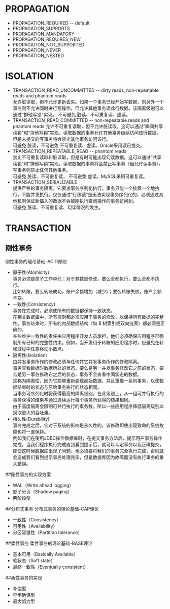 # **PROPAGATION**  
* PROPAGATION_REQUIRED -- default  
* PROPAGATION_SUPPORTS  
* PROPAGATION_MANDATORY  
* PROPAGATION_REQUIRES_NEW  
* PROPAGATION_NOT_SUPPORTED  
* PROPAGATION_NEVER  
* PROPAGATION_NESTED  

# **ISOLATION**  
* TRANSACTION_READ_UNCOMMITTED -- dirty reads, non-repeatable reads and phantom reads  
允许脏读取，但不允许更新丢失。如果一个事务已经开始写数据，则另外一个事务则不允许同时进行写操作，但允许其他事务读此行数据。该隔离级别可以通过“排他写锁”实现。
不可避免 脏读、不可重复读、虚读。  
* TRANSACTION_READ_COMMITTED -- non-repeatable reads and phantom reads
允许不可重复读取，但不允许脏读取。这可以通过“瞬间共享读锁”和“排他写锁”实现。读取数据的事务允许其他事务继续访问该行数据，但是未提交的写事务将会禁止其他事务访问该行。  
可避免 脏读，不可避免 不可重复读、虚读。Oracle采用读已提交。
* TRANSACTION_REPEATABLE_READ  -- phantom reads  
禁止不可重复读取和脏读取，但是有时可能出现幻读数据。这可以通过“共享读锁”和“排他写锁”实现。读取数据的事务将会禁止写事务（但允许读事务），写事务则禁止任何其他事务。  
可避免 脏读、不可重复读， 不可避免 虚读。MySQL采用可重复读。
* TRANSACTION_SERIALIZABLE  
提供严格的事务隔离。它要求事务序列化执行，事务只能一个接着一个地执行，不能并发执行。仅仅通过“行级锁”是无法实现事务序列化的，必须通过其他机制保证新插入的数据不会被刚执行查询操作的事务访问到。  
可避免 脏读、不可重复读、幻读情况的发生。

# **TRANSACTION**  
## 刚性事务  
刚性事务的理论基础-ACID原则  
* 原子性(Atomicity)  
事务必须是原子工作单元；对于其数据修改，要么全都执行，要么全都不执行。  
比如转账，要么转账成功，账户余额增加（减少）；要么转账失败，账户余额不变。
* 一致性(Consistency)  
事务在完成时，必须使所有的数据都保持一致状态。  
在相关数据库中，所有规则都必须应用于事务的修改，以保持所有数据的完整性。事务结束时，所有的内部数据结构（如 B 树索引或双向链表）都必须是正确的。  
某些维护一致性的责任由应用程序开发人员承担，他们必须确保应用程序已强制所有已知的完整性约束。例如，当开发用于转帐的应用程序时，应避免在转帐过程中任意移动小数点。
* 隔离性(Isolation)  
由并发事务所作的修改必须与任何其它并发事务所作的修改隔离。  
事务查看数据时数据所处的状态，要么是另一并发事务修改它之前的状态，要么是另一事务修改它之后的状态，事务不会查看中间状态的数据。  
这称为隔离性，因为它能够重新装载起始数据，并且重播一系列事务，以使数据结束时的状态与原始事务执行的状态相同。  
当事务可序列化时将获得最高的隔离级别。在此级别上，从一组可并行执行的事务获得的结果与通过连续运行每个事务所获得的结果相同。  
由于高度隔离会限制可并行执行的事务数，所以一些应用程序降低隔离级别以换取更大的吞吐量。
* 持久性(Durability)  
事务完成之后，它对于系统的影响是永久性的。该修改即使出现致命的系统故障也将一直保持。  
例如我们在使用JDBC操作数据库时，在提交事务方法后，提示用户事务操作完成，当我们程序执行完成直到看到提示后，就可以认定事务以及正确提交，即使这时候数据库出现了问题，也必须要将我们的事务完全执行完成，否则就会造成我们看到提示事务处理完毕，但是数据库因为故障而没有执行事务的重大错误。

##刚性事务的实现方案
* WAL（Write ahead logging）
* 影子分页（Shadow paging）
* 两阶段型

##分布式事务
分布式事务的理论基础-CAP理论
* 一致性（Consistency）
* 可用性（Availability）
* 分区容错性（Partition tolerance）

##柔性事务
柔性事务的理论基础-BASE理论
* 基本可用（Basically Available）
* 软状态（Soft state）
* 最终一致性（Eventually consistent）

##柔性事务的实现
* 补偿型
* 异步确保型
* 最大努力型
